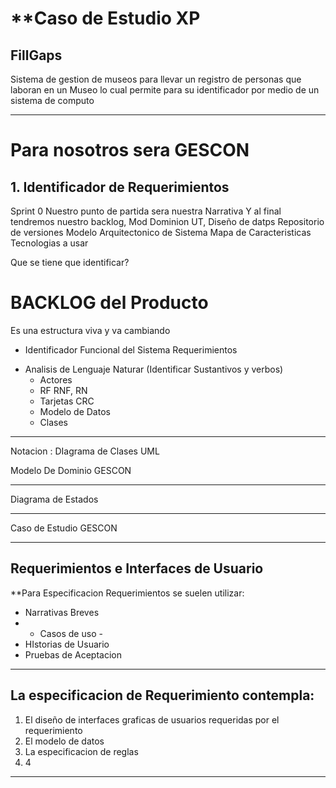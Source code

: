 # **Caso de Estudio XP

## FillGaps
Sistema de gestion de museos para llevar un registro de personas que laboran en un Museo lo cual permite para su identificador por medio de un sistema de computo 


---
# Para nosotros sera GESCON


## 1. Identificador de Requerimientos 

Sprint 0 
Nuestro punto de partida sera nuestra Narrativa
Y al final tendremos nuestro backlog, Mod Dominion UT, Diseño de datps
Repositorio de versiones
Modelo Arquitectonico de Sistema
Mapa de Caracteristicas 
Tecnologias a usar


Que se tiene que identificar?


# BACKLOG del Producto
Es una estructura viva y va cambiando 
* Identificador Funcional del Sistema
  Requerimientos 


+ Analisis de Lenguaje Naturar (Identificar Sustantivos y verbos)
  * Actores
  * RF RNF, RN
  * Tarjetas CRC
  * Modelo de Datos
  * Clases


---
Notacion : DIagrama de Clases UML

Modelo De Dominio GESCON



---
Diagrama de Estados 



---
Caso de Estudio GESCON


---
## Requerimientos e Interfaces de Usuario 

**Para Especificacion Requerimientos se suelen utilizar:

* Narrativas Breves
* - Casos de uso -
* HIstorias de Usuario 
* Pruebas de Aceptacion


---
## La especificacion de Requerimiento contempla:

1. El diseño de interfaces graficas de usuarios requeridas por el requerimiento
2. El modelo de datos 
3. La especificacion de reglas
4. 4

---

